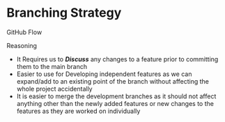 Branching Strategy
======
GitHub Flow

Reasoning
- It Requires us to ***Discuss*** any changes to a feature prior to committing them to the main branch
- Easier to use for Developing independent features as we can expand/add to an existing point of the branch without affecting the whole project accidentally
- It is easier to merge the development branches as it should not affect anything other than the newly added features or new changes to the features as they are worked on individually
